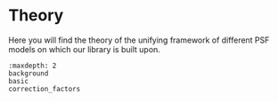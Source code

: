 # Theory
Here you will find the theory of the unifying framework of different PSF models on which our library is built upon.

```{toctree}
:maxdepth: 2
background
basic
correction_factors

```

